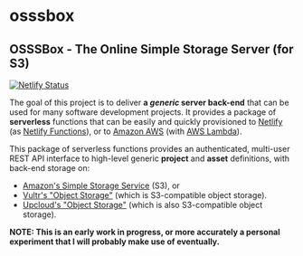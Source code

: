 # osssbox
## OSSSBox - The Online Simple Storage Server (for S3)

[![Netlify Status](https://api.netlify.com/api/v1/badges/f840c0c4-fcbe-4f0e-9115-73ca83a3d955/deploy-status)](https://app.netlify.com/sites/osssbox/deploys)

The goal of this project is to deliver **a *generic* server back-end** that can be used for many software development projects. It provides a package of **serverless** functions that can be easily and quickly provisioned to
[Netlify](https://netlify.com/) (as [Netlify Functions](https://docs.netlify.com/functions/overview/)), or to
[Amazon AWS](https://aws.amazon.com/) (with [AWS Lambda](https://aws.amazon.com/lambda/)).

This package of serverless functions provides an authenticated, multi-user REST API interface to high-level generic **project** and **asset** definitions, with back-end storage on:
- [Amazon's Simple Storage Service](https://aws.amazon.com/s3/)  (S3), or
- [Vultr's "Object Storage"](https://www.vultr.com/docs/vultr-object-storage) (which is S3-compatible object storage).
- [Upcloud's "Object Storage"](https://upcloud.com/products/object-storage/) (which is also S3-compatible object storage).

**NOTE: This is an early work in progress, or more accurately a personal experiment that I will probably make use of eventually.**
